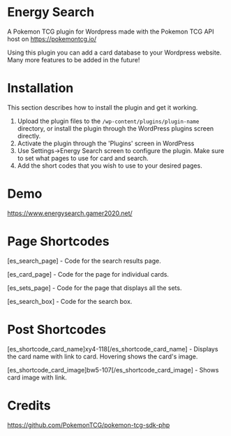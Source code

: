 # Energy Search
A Pokemon TCG plugin for Wordpress made with the Pokemon TCG API host on https://pokemontcg.io/

Using this plugin you can add a card database to your Wordpress website. Many more features to be added in the future!

Installation
========

This section describes how to install the plugin and get it working.

1. Upload the plugin files to the `/wp-content/plugins/plugin-name` directory, or install the plugin through the WordPress plugins screen directly.
2. Activate the plugin through the 'Plugins' screen in WordPress
3. Use Settings->Energy Search screen to configure the plugin. Make sure to set what pages to use for card and search.
4. Add the short codes that you wish to use to your desired pages.

Demo
========

https://www.energysearch.gamer2020.net/

Page Shortcodes
===============

[es_search_page] - Code for the search results page.

[es_card_page] - Code for the page for individual cards.

[es_sets_page] - Code for the page that displays all the sets.

[es_search_box] - Code for the search box.

Post Shortcodes
===============

[es_shortcode_card_name]xy4-118[/es_shortcode_card_name] - Displays the card name with link to card. Hovering shows the card's image.

[es_shortcode_card_image]bw5-107[/es_shortcode_card_image] - Shows card image with link.

Credits
===================================
https://github.com/PokemonTCG/pokemon-tcg-sdk-php
